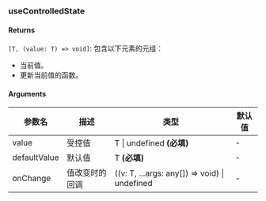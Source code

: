 ### useControlledState

#### Returns

`[T, (value: T) => void]`: 包含以下元素的元组：

- 当前值。
- 更新当前值的函数。

#### Arguments

| 参数名       | 描述           | 类型                                          | 默认值 |
| ------------ | -------------- | --------------------------------------------- | ------ |
| value        | 受控值         | T \| undefined **(必填)**                     | -      |
| defaultValue | 默认值         | T **(必填)**                                  | -      |
| onChange     | 值改变时的回调 | ((v: T, ...args: any[]) => void) \| undefined | -      |
